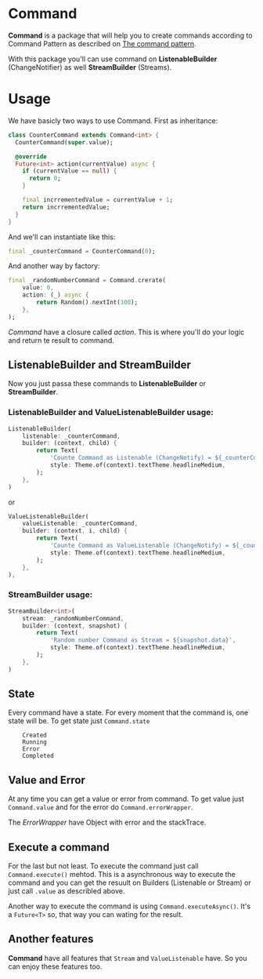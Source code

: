 # Command

__Command__ is a package that will help you to create commands according to Command Pattern as described on [The command pattern](https://docs.flutter.dev/app-architecture/design-patterns/command).

With this package you'll can use command on __ListenableBuilder__ (ChangeNotifier) as well __StreamBuilder__ (Streams).

# Usage

We have basicly two ways to use Command. First as inheritance:

``` dart
class CounterCommand extends Command<int> {
  CounterCommand(super.value);

  @override
  Future<int> action(currentValue) async {
    if (currentValue == null) {
      return 0;
    }

    final incrrementedValue = currentValue + 1;
    return incrrementedValue;
  }
}
```

And we'll can instantiate like this:

``` dart
final _counterCommand = CounterCommand(0);
```
And another way by factory:

``` dart
final _randomNumberCommand = Command.crerate(
    value: 0,
    action: (_) async {
        return Random().nextInt(100);
    },
);
```
_Command_ have a closure called _action_. This is where you'll do your logic and return te result to command.

## ListenableBuilder and StreamBuilder

Now you just passa these commands to __ListenableBuilder__ or __StreamBuilder__.

### ListenableBuilder and ValueListenableBuilder usage:

``` dart
ListenableBuilder(
    listenable: _counterCommand,
    builder: (context, child) {
        return Text(
            'Counte Command as Listenable (ChangeNotify) = ${_counterCommand.value}',
            style: Theme.of(context).textTheme.headlineMedium,
        );
    },
)
```
or

``` dart
ValueListenableBuilder(
    valueListenable: _counterCommand,
    builder: (context, i, child) {
        return Text(
            'Counte Command as ValueListenable (ChangeNotify) = ${_counterCommand.value}',
            style: Theme.of(context).textTheme.headlineMedium,
        );
    },
),
```
### StreamBuilder usage:

``` dart
StreamBuilder<int>(
    stream: _randomNumberCommand,
    builder: (context, snapshot) {
        return Text(
            'Random number Command as Stream = ${snapshot.data}',
            style: Theme.of(context).textTheme.headlineMedium,
        );
    },
)
```
## State

Every command have a state. For every moment that the command is, one state will be. To get state just `Command.state`

```
    Created
    Running
    Error
    Completed
```

## Value and Error

At any time you can get a value or error from command. To get value just `Command.value` and for the error do `Command.errorWrapper`.

The _ErrorWrapper_ have Object with error and the stackTrace.

## Execute a command

For the last but not least. To execute the command just call `Command.execute()` mehtod. This is a asynchronous way to execute the command and you can get the resuult on Builders (Listenable or Stream) or just call `.value` as describled above.

Another way to execute the command is using `Command.executeAsync()`. It's a `Future<T>` so, that way you can wating for the result.

## Another features

__Command__ have all features that `Stream` and `ValueListenable` have. So you can enjoy these features too.